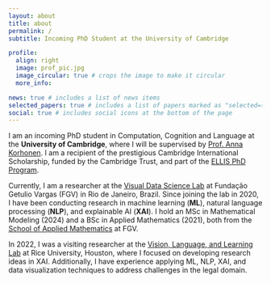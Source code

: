 ```yaml
---
layout: about
title: about
permalink: /
subtitle: Incoming PhD Student at the University of Cambridge

profile:
  align: right
  image: prof_pic.jpg
  image_circular: true # crops the image to make it circular
  more_info:

news: true # includes a list of news items
selected_papers: true # includes a list of papers marked as "selected={true}"
social: true # includes social icons at the bottom of the page
---
```


I am an incoming PhD student in Computation, Cognition and Language at the
**University of Cambridge**, where I will be supervised by
[Prof. Anna Korhonen](https://www.cl.cam.ac.uk/~alk23/).
I am a recipient of the prestigious Cambridge International Scholarship,
funded by the Cambridge Trust, and part of the
[ELLIS PhD Program](https://ellis.eu/phd-postdoc).

Currently, I am a researcher at the
[Visual Data Science Lab](http://visualdslab.com/) at Fundação Getulio Vargas
(FGV) in Rio de Janeiro, Brazil.
Since joining the lab in 2020, I have been conducting research in machine
learning (**ML**), natural language processing (**NLP**), and explainable AI (**XAI**).
I hold an MSc in Mathematical Modeling (2024) and a BSc in Applied Mathematics
(2021), both from the
[School of Applied Mathematics](https://emap.fgv.br/en/school) at FGV.

In 2022, I was a visiting researcher at the
[Vision, Language, and Learning Lab](https://vislang.ai/) at Rice University,
Houston, where I focused on developing research ideas in XAI.
Additionally, I have experience applying ML, NLP, XAI, and data visualization
techniques to address challenges in the legal domain.
